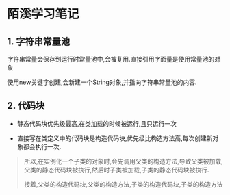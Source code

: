 # 陌溪学习笔记

## 1. 字符串常量池

字符串常量会保存到运行时常量池中,会被复用.直接引用字面量是使用常量池的对象

使用new关键字创建,会新建一个String对象,并指向字符串常量池的内容.

## 2. 代码块

+ 静态代码块优先级最高,在类加载的时候被运行,且只运行一次

+ 直接写在类定义中的代码块是构造代码块,优先级比构造方法高,每次创建新对象都会执行一次.

> 所以,在实例化一个子类的对象时,会先调用父类的构造方法,导致父类被加载,父类的静态代码块被执行,然后时子类被加载,子类的静态代码块被执行.
>
> 接着,父类的构造代码块,父类的构造方法,子类的构造代码块,子类的构造方法